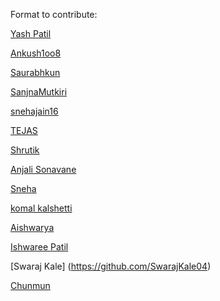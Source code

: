 Format to contribute:

[Yash Patil](https://github.com/YashPatil117) 

[Ankush1oo8](https://github.com/Ankush1oo8)

[Saurabhkun](https://github.com/saurabhkun)

[SanjnaMutkiri](https://github.com/sanjanamutkiri)

[snehajain16](https://github.com/snehajain16)

[TEJAS](https://github.com/Surge77)

[Shrutik](https://github.com/Shrutik1008)

[Anjali Sonavane](https://github.com/AnjaliSonavane10)

[Sneha](https://github.com/Snehap1104)

[komal kalshetti](https://github.com/Stud-KK)

[Aishwarya](https://github.com/aishak13)

[Ishwaree Patil](https://github.com/ishupatil)

[Swaraj Kale] (https://github.com/SwarajKale04)

[Chunmun](https://github.com/Chunmun-18)